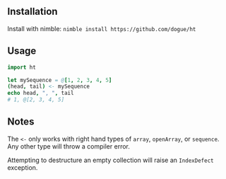## Installation

Install with nimble:
`nimble install https://github.com/dogue/ht`

## Usage

```nim
import ht

let mySequence = @[1, 2, 3, 4, 5]
(head, tail) <- mySequence
echo head, ", ", tail
# 1, @[2, 3, 4, 5]
```

## Notes

The `<-` only works with right hand types of `array`, `openArray`, or `sequence`. Any other type will throw a compiler error.

Attempting to destructure an empty collection will raise an `IndexDefect` exception.

